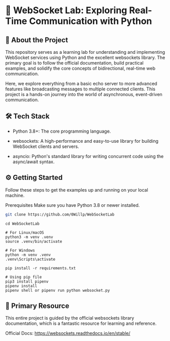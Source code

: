 # 🚀 WebSocket Lab: Exploring Real-Time Communication with Python

## 🎯 About the Project
This repository serves as a learning lab for understanding and implementing WebSocket services using Python and the excellent websockets library. The primary goal is to follow the official documentation, build practical examples, and solidify the core concepts of bidirectional, real-time web communication.

Here, we explore everything from a basic echo server to more advanced features like broadcasting messages to multiple connected clients. This project is a hands-on journey into the world of asynchronous, event-driven communication.

## 🛠️ Tech Stack
- Python 3.8+: The core programming language.

- websockets: A high-performance and easy-to-use library for building WebSocket clients and servers.

- asyncio: Python's standard library for writing concurrent code using the async/await syntax.

## ⚙️ Getting Started
Follow these steps to get the examples up and running on your local machine.

Prerequisites
Make sure you have Python 3.8 or newer installed.

```bash
git clone https://github.com/0Willp/WebSocketLab 
```

```
cd WebSocketLab

# For Linux/macOS
python3 -m venv .venv
source .venv/bin/activate

# For Windows
python -m venv .venv
.venv\Scripts\activate

pip install -r requirements.txt

# Using pip file
pip3 install pipenv
pipenv install
pipenv shell or pipenv run python websocket.py
```






## 🔗 Primary Resource
This entire project is guided by the official websockets library documentation, which is a fantastic resource for learning and reference.

Official Docs: https://websockets.readthedocs.io/en/stable/

